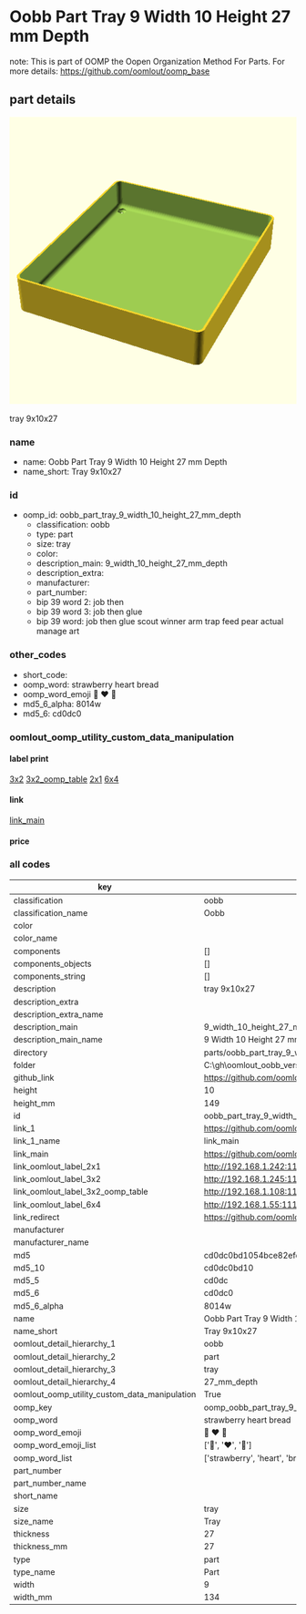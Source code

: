 # Oobb Part Tray 9 Width 10 Height 27 mm Depth  

note: This is part of OOMP the Oopen Organization Method For Parts. For more details: https://github.com/oomlout/oomp_base

##  part details
  

[![](3dpr.png)](3dpr.png)

tray 9x10x27



### name
* name: Oobb Part Tray 9 Width 10 Height 27 mm Depth
* name_short: Tray 9x10x27 
### id
* oomp_id: oobb_part_tray_9_width_10_height_27_mm_depth
  * classification: oobb
  * type: part
  * size: tray
  * color: 
  * description_main: 9_width_10_height_27_mm_depth
  * description_extra: 
  * manufacturer: 
  * part_number: 
  * bip 39 word 2: job then
  * bip 39 word 3: job then glue
  * bip 39 word: job then glue scout winner arm trap feed pear actual manage art

### other_codes
* short_code: 
* oomp_word: strawberry heart bread
* oomp_word_emoji :strawberry: :heart: :bread:
* md5_6_alpha: 8014w
* md5_6: cd0dc0






### oomlout_oomp_utility_custom_data_manipulation
#### label print
[3x2](http://192.168.1.245:1112/?label=oomp%208014w)
[3x2_oomp_table](http://192.168.1.108:1112/?label=oomp%208014w)
[2x1](http://192.168.1.242:1112/?label=oomp%208014w)
[6x4](http://192.168.1.55:1112/?label=oomp%208014w)    

#### link

[link_main](https://github.com/oomlout/oomlout_oobb_version_4_generated_parts/tree/main/navigation_oomp/oobb/part/tray/9_width_10_height_27_mm_depth/part)                              

#### price







### all codes 
| key | value |  
| --- | --- |  
| classification | oobb |  
| classification_name | Oobb |  
| color |  |  
| color_name |  |  
| components | [] |  
| components_objects | [] |  
| components_string | [] |  
| description | tray 9x10x27 |  
| description_extra |  |  
| description_extra_name |  |  
| description_main | 9_width_10_height_27_mm_depth |  
| description_main_name | 9 Width 10 Height 27 mm Depth |  
| directory | parts/oobb_part_tray_9_width_10_height_27_mm_depth |  
| folder | C:\gh\oomlout_oobb_version_4_generated_parts\parts\oobb_part_tray_9_width_10_height_27_mm_depth |  
| github_link | https://github.com/oomlout/oomlout_oomp_part_src/tree/main/parts/oobb_part_tray_9_width_10_height_27_mm_depth |  
| height | 10 |  
| height_mm | 149 |  
| id | oobb_part_tray_9_width_10_height_27_mm_depth |  
| link_1 | https://github.com/oomlout/oomlout_oobb_version_4_generated_parts/tree/main/navigation_oomp/oobb/part/tray/9_width_10_height_27_mm_depth/part |  
| link_1_name | link_main |  
| link_main | https://github.com/oomlout/oomlout_oobb_version_4_generated_parts/tree/main/navigation_oomp/oobb/part/tray/9_width_10_height_27_mm_depth/part |  
| link_oomlout_label_2x1 | http://192.168.1.242:1112/?label=oomp%208014w |  
| link_oomlout_label_3x2 | http://192.168.1.245:1112/?label=oomp%208014w |  
| link_oomlout_label_3x2_oomp_table | http://192.168.1.108:1112/?label=oomp%208014w |  
| link_oomlout_label_6x4 | http://192.168.1.55:1112/?label=oomp%208014w |  
| link_redirect | https://github.com/oomlout/oomlout_oobb_version_4_generated_parts/tree/main/parts/oobb_tray_09_10_27 |  
| manufacturer |  |  
| manufacturer_name |  |  
| md5 | cd0dc0bd1054bce82efdfc14c7f80bc0 |  
| md5_10 | cd0dc0bd10 |  
| md5_5 | cd0dc |  
| md5_6 | cd0dc0 |  
| md5_6_alpha | 8014w |  
| name | Oobb Part Tray 9 Width 10 Height 27 mm Depth |  
| name_short | Tray 9x10x27  |  
| oomlout_detail_hierarchy_1 | oobb |  
| oomlout_detail_hierarchy_2 | part |  
| oomlout_detail_hierarchy_3 | tray |  
| oomlout_detail_hierarchy_4 | 27_mm_depth |  
| oomlout_oomp_utility_custom_data_manipulation | True |  
| oomp_key | oomp_oobb_part_tray_9_width_10_height_27_mm_depth |  
| oomp_word | strawberry heart bread |  
| oomp_word_emoji | :strawberry: :heart: :bread: |  
| oomp_word_emoji_list | [':strawberry:', ':heart:', ':bread:'] |  
| oomp_word_list | ['strawberry', 'heart', 'bread'] |  
| part_number |  |  
| part_number_name |  |  
| short_name |  |  
| size | tray |  
| size_name | Tray |  
| thickness | 27 |  
| thickness_mm | 27 |  
| type | part |  
| type_name | Part |  
| width | 9 |  
| width_mm | 134 |  
